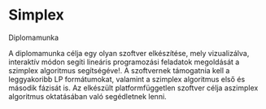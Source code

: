 # Simplex
Diplomamunka

A diplomamunka célja egy olyan szoftver elkészítése, mely vizualizálva, interaktív módon segíti lineáris programozási
feladatok megoldását a szimplex algoritmus segítségéve!. A szoftvernek támogatnia kell a leggyakoribb LP formátumokat,
valamint a szimplex algoritmus első és második fázisát is. Az elkészült platformfüggetlen szoftver célja aszimplex
algoritmus oktatásában való segédletnek lenni.
